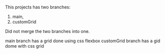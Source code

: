 This projects has two branches:
1. main,
2. customGrid

Did not merge the two branches into one.

main branch has a grid done using css flexbox
customGrid branch has a gid dome with css grid